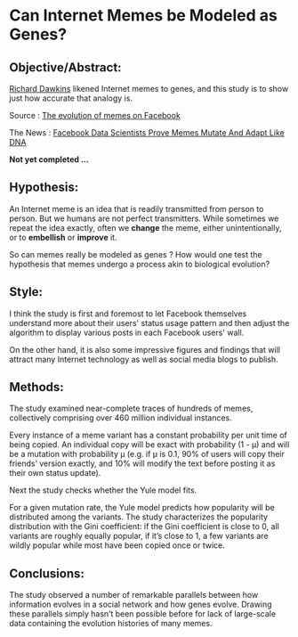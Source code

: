 # Can Internet Memes be Modeled as Genes?

## Objective/Abstract: 

[Richard Dawkins](http://en.wikipedia.org/wiki/Meme) likened Internet memes to genes, and this study is to show just how accurate that analogy is.

Source : [The evolution of memes on Facebook](https://www.facebook.com/notes/facebook-data-science/the-evolution-of-memes-on-facebook/10151988334203859)

The News : [Facebook Data Scientists Prove Memes Mutate And Adapt Like DNA](http://techcrunch.com/2014/01/08/facebook-memes/)

**Not yet completed ...**

## Hypothesis: 

An Internet meme is an idea that is readily transmitted from person to person. But we humans are not perfect transmitters. While sometimes we repeat the idea exactly, often we **change** the meme, either unintentionally, or to **embellish** or **improve** it.

So can memes really be modeled as genes ? How would one test the hypothesis that memes undergo a process akin to biological evolution? 


## Style: 

I think the study is first and foremost to let Facebook themselves understand more about their users' status usage pattern and then adjust the algorithm to display various posts in each Facebook users' wall.

On the other hand, it is also some impressive figures and findings that will attract many Internet technology as well as social media blogs to publish.

## Methods: 

The study examined near-complete traces of hundreds of memes, collectively comprising over 460 million individual instances.

Every instance of a meme variant has a constant probability per unit time of being copied. An individual copy will be exact with probability (1 - µ) and will be a mutation with probability µ (e.g. if µ is 0.1, 90% of users will copy their friends’ version exactly, and 10% will modify the text before posting it as their own status update). 

Next the study checks whether the Yule model fits. 

For a given mutation rate, the Yule model predicts how popularity will be distributed among the variants. The study characterizes the popularity distribution with the Gini coefficient: if the Gini coefficient is close to 0, all variants are roughly equally popular, if it’s close to 1, a few variants are wildly popular while most have been copied once or twice.

## Conclusions: 

The study observed a number of remarkable parallels between how information evolves in a social network and how genes evolve. Drawing these parallels simply hasn’t been possible before for lack of large-scale data containing the evolution histories of many memes.

